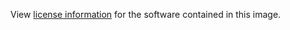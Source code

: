 View [license information](https://github.com/elastic/elasticsearch/blob/6.4/licenses/ELASTIC-LICENSE.txt) for the software contained in this image.
